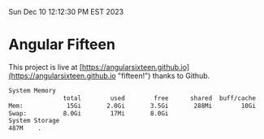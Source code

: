 Sun Dec 10 12:12:30 PM EST 2023

# Angular Fifteen


This project is live at [https://angularsixteen.github.io](https://angularsixteen.github.io "fifteen!") thanks to Github.

```bash
System Memory
               total        used        free      shared  buff/cache   available
Mem:            15Gi       2.0Gi       3.5Gi       288Mi        10Gi        13Gi
Swap:          8.0Gi        17Mi       8.0Gi
System Storage
487M	.
```
